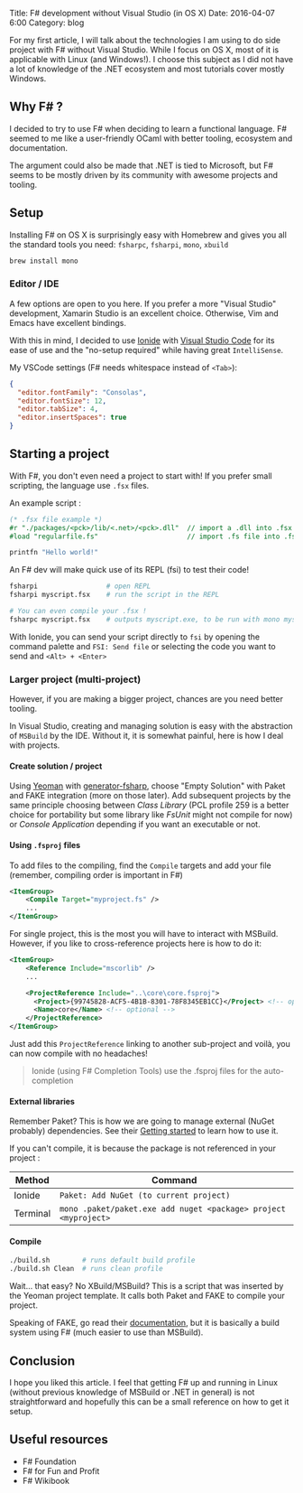 Title: F# development without Visual Studio (in OS X)
Date: 2016-04-07 6:00
Category: blog

For my first article, I will talk about the technologies I am using to do side project with F# without Visual Studio.
While I focus on OS X, most of it is applicable with Linux (and Windows!). I choose this subject as I did not have a lot of knowledge of the .NET ecosystem
and most tutorials cover mostly Windows.


## Why F# ?
I decided to try to use F# when deciding to learn a functional language. F# seemed to me like a user-friendly OCaml with better tooling, ecosystem and documentation.

The argument could also be made that .NET is tied to Microsoft, but F# seems to be mostly driven by its community with awesome projects and tooling.


## Setup
Installing F# on OS X is surprisingly easy with Homebrew and gives you all the standard tools you need:
`fsharpc`, `fsharpi`, `mono`, `xbuild`
```bash
brew install mono
```

### Editor / IDE
A few options are open to you here. If you prefer a more "Visual Studio" development, Xamarin Studio is an excellent choice. Otherwise, Vim and Emacs have excellent bindings.

With this in mind, I decided to use [Ionide](http://ionide.io/) with [Visual Studio Code](https://code.visualstudio.com/) for its ease of use and the "no-setup required" while having great `IntelliSense`.

My VSCode settings (F# needs whitespace instead of `<Tab>`):
```json
{
  "editor.fontFamily": "Consolas",
  "editor.fontSize": 12,
  "editor.tabSize": 4,
  "editor.insertSpaces": true
}
```


## Starting a project
With F#, you don't even need a project to start with! If you prefer small scripting, the language use `.fsx` files.

An example script :
```fsharp
(* .fsx file example *)
#r "./packages/<pck>/lib/<.net>/<pck>.dll"  // import a .dll into .fsx
#load "regularfile.fs"                      // import .fs file into .fsx

printfn "Hello world!"
```

An F# dev will make quick use of its REPL (fsi) to test their code!
```bash
fsharpi                 # open REPL
fsharpi myscript.fsx    # run the script in the REPL

# You can even compile your .fsx !
fsharpc myscript.fsx    # outputs myscript.exe, to be run with mono myscript.exe
```
With Ionide, you can send your script directly to `fsi` by opening the command palette and `FSI: Send file`
or selecting the code you want to send and `<Alt> + <Enter>`

### Larger project (multi-project)
However, if you are making a bigger project, chances are you need better tooling.

In Visual Studio, creating and managing solution is easy with the abstraction of `MSBuild` by the IDE.
Without it, it is somewhat painful, here is how I deal with projects.

#### Create solution / project
Using [Yeoman](http://yeoman.io/) with [generator-fsharp](https://github.com/fsprojects/generator-fsharp), choose "Empty Solution" with Paket and FAKE integration (more on those later).
Add subsequent projects by the same principle choosing between _Class Library_ (PCL profile 259 is a better choice for portability but some library like _FsUnit_ might not compile for now)
or _Console Application_ depending if you want an executable or not.

#### Using `.fsproj` files
To add files to the compiling, find the `Compile` targets and add your file (remember, compiling order is important in F#)
```xml
<ItemGroup>
    <Compile Target="myproject.fs" />
    ...
</ItemGroup>
```
For single project, this is the most you will have to interact with MSBuild. However, if you like to cross-reference projects here is how to do it:
```xml
<ItemGroup>
    <Reference Include="mscorlib" />
    ...

    <ProjectReference Include="..\core\core.fsproj">
      <Project>{99745828-ACF5-4B1B-8301-78F8345EB1CC}</Project> <!-- optional -->
      <Name>core</Name> <!-- optional -->
    </ProjectReference>
</ItemGroup>
```
Just add this `ProjectReference` linking to another sub-project and voilà, you can now compile with no headaches!
> Ionide (using F# Completion Tools) use the .fsproj files for the auto-completion

#### External libraries
Remember Paket? This is how we are going to manage external (NuGet probably) dependencies.
See their [Getting started](https://fsprojects.github.io/Paket/getting-started.html) to learn how to use it.

If you can't compile, it is because the package is not referenced in your project :

| Method   | Command |
| -------- | ------- |
| Ionide   | `Paket: Add NuGet (to current project)`                          |
| Terminal | `mono .paket/paket.exe add nuget <package> project <myproject>`  |

#### Compile
```bash
./build.sh        # runs default build profile
./build.sh Clean  # runs clean profile
```
Wait... that easy? No XBuild/MSBuild?
This is a script that was inserted by the Yeoman project template. It calls both Paket and FAKE to compile your project.

Speaking of FAKE, go read their [documentation](http://fsharp.github.io/FAKE/gettingstarted.html), but it is basically a build system using F# (much easier to use than MSBuild).


## Conclusion
I hope you liked this article. I feel that getting F# up and running in Linux (without previous knowledge of MSBuild or .NET in general)
is not straightforward and hopefully this can be a small reference on how to get it setup.


## Useful resources
 - F# Foundation
 - F# for Fun and Profit
 - F# Wikibook
